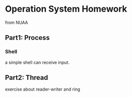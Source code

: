 # Operation System Homework

from NUAA

## Part1: Process

### Shell

a simple shell can receive input.

## Part2: Thread

exercise about reader-writer and ring
